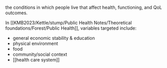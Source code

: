 the conditions in which people live that affect health, functioning, and QoL outcomes.

In [[KMB2023/Kettle/stump/Public Health Notes/Theoretical foundations/Forest/Public Health]], variables targeted include:
- general economic stability & education
- physical environment
- food
- community/social context
- [[health care system]]